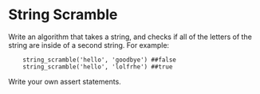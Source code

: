 String Scramble
===============

Write an algorithm that takes a string, and checks if all of the letters of the string are inside of a second string. For example:

		string_scramble('hello', 'goodbye') ##false  
		string_scramble('hello', 'lolfrhe') ##true

Write your own assert statements.